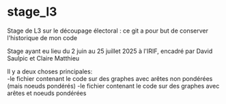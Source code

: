# stage_l3
Stage de L3 sur le découpage électoral : ce git a pour but de conserver l'historique de mon code

Stage ayant eu lieu du 2 juin au 25 juillet 2025 à l'IRIF, encadré par David Saulpic et Claire Matthieu

Il y a deux choses principales:  
-le fichier contenant le code sur des graphes avec arêtes non pondérées (mais noeuds pondérés)
-le fichier contenant le code sur des graphes avec arêtes et noeuds pondérées
